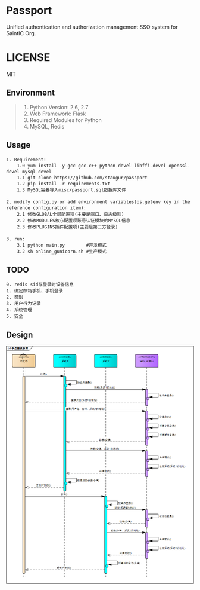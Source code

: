 # Passport
Unified authentication and authorization management SSO system for SaintIC Org.


# LICENSE
MIT


## Environment
> 1. Python Version: 2.6, 2.7
> 2. Web Framework: Flask
> 3. Required Modules for Python
> 4. MySQL, Redis


## Usage

```
1. Requirement:
    1.0 yum install -y gcc gcc-c++ python-devel libffi-devel openssl-devel mysql-devel
    1.1 git clone https://github.com/staugur/passport
    1.2 pip install -r requirements.txt
    1.3 MySQL需要导入misc/passport.sql数据库文件

2. modify config.py or add environment variables(os.getenv key in the reference configuration item):
    2.1 修改GLOBAL全局配置项(主要是端口、日志级别)
    2.2 修改MODULES核心配置项账号认证模块的MYSQL信息
    2.3 修改PLUGINS插件配置项(主要是第三方登录)

3. run:
    3.1 python main.py        #开发模式
    3.2 sh online_gunicorn.sh #生产模式
```


## TODO
```
0. redis sid存登录时设备信息
1. 绑定邮箱手机、手机登录
2. 签到
3. 用户行为记录
4. 系统管理
5. 安全
```

## Design
![Design][1]

[1]: ./misc/sso.png
